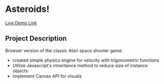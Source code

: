 # Asteroids!

[Live Demo Link][link]

[link]: http://chriscpan.github.io/asteroids


## Project Description

Browser version of the classic Atari space shooter game.

- created simple physics engine for velocity with trigonometric functions
- Utilize Javascript's inheritance method to reduce size of instance objects
- Implement Canvas API for visuals
